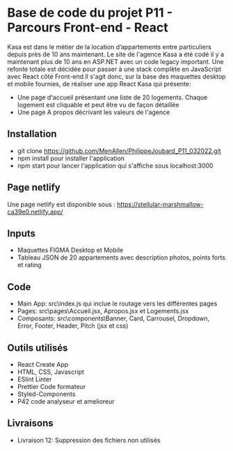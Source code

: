 # Base de code du projet P11 - Parcours Front-end - React
Kasa est dans le métier de la location d’appartements entre particuliers depuis près de 10 ans maintenant. Le site de l'agence Kasa a été codé il y a maintenant plus de 10 ans en ASP.NET avec un code legacy important. Une refonte totale est décidée pour passer à une stack complète en JavaScript avec React côté Front-end.Il s'agit donc, sur la base des maquettes desktop et mobile fournies, de réaliser une app React Kasa qui présente:
 - Une page d'accueil présentant une liste de 20 logements. Chaque logement est cliquable et peut être vu de façon détaillée
 - Une page A propos décrivant les valeurs de l'agence

## Installation
 - git clone https://github.com/MenAllen/PhilippeJoubard_P11_032022.git
 - npm install pour installer l'application
 - npm start pour lancer l'application qui s'affiche sous localhost:3000

## Page netlify
Une page netlify est disponible sous : https://stellular-marshmallow-ca39e0.netlify.app/

## Inputs
 - Maquettes FIGMA Desktop et Mobile
 - Tableau JSON de 20 appartements avec description photos, points forts et rating

## Code
 - Main App: src\index.js qui inclue le routage vers les différentes pages
 - Pages: src\pages\Accueil.jsx, Apropos.jsx et Logements.jsx
 - Composants: src\components\Banner, Card, Carrousel, Dropdown, Error, Footer, Header, Pitch (jsx et css)

## Outils utilisés
 - React Create App
 - HTML, CSS, Javascript
 - ESlint Linter
 - Prettier Code formateur
 - Styled-Components
 - P42 code analyseur et amelioreur

## Livraisons
 - Livraison 12: Suppression des fichiers non utilisés